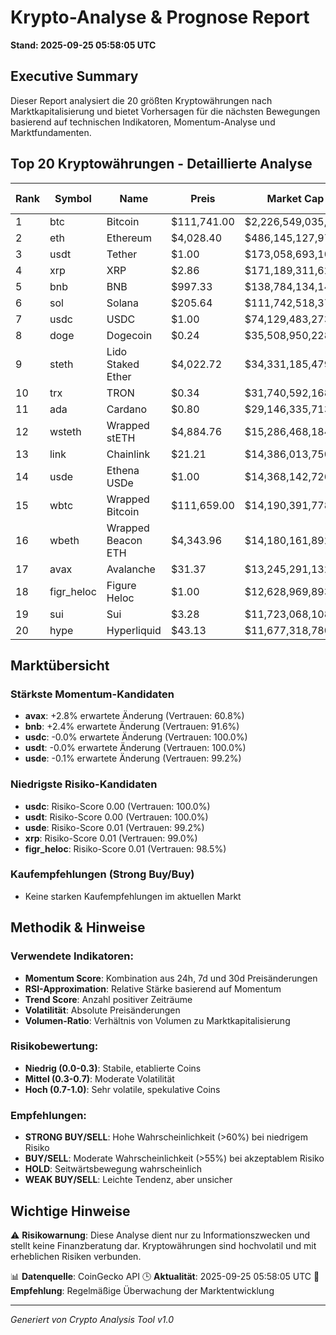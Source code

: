 # Krypto-Analyse & Prognose Report
**Stand: 2025-09-25 05:58:05 UTC**

## Executive Summary

Dieser Report analysiert die 20 größten Kryptowährungen nach Marktkapitalisierung und bietet Vorhersagen für die nächsten Bewegungen basierend auf technischen Indikatoren, Momentum-Analyse und Marktfundamenten.

## Top 20 Kryptowährungen - Detaillierte Analyse

|   Rank | Symbol     | Name               | Preis       | Market Cap         | Wahrscheinlichkeit ↑   | Wahrscheinlichkeit ↓   | Seitwärts   | Erwartete Änderung   | Empfehlung   | Vertrauen   |
|--------|------------|--------------------|-------------|--------------------|------------------------|------------------------|-------------|----------------------|--------------|-------------|
|      1 | btc        | Bitcoin            | $111,741.00 | $2,226,549,035,591 | 35.7%                  | 42.9%                  | 21.4%       | -0.7%                | WEAK SELL    | 95.9%       |
|      2 | eth        | Ethereum           | $4,028.40   | $486,145,127,978   | 26.7%                  | 53.3%                  | 20.0%       | -4.0%                | WEAK SELL    | 82.6%       |
|      3 | usdt       | Tether             | $1.00       | $173,058,693,107   | 36.7%                  | 43.3%                  | 20.0%       | -0.0%                | WEAK SELL    | 100.0%      |
|      4 | xrp        | XRP                | $2.86       | $171,189,311,621   | 35.7%                  | 42.9%                  | 21.4%       | -1.3%                | WEAK SELL    | 99.0%       |
|      5 | bnb        | BNB                | $997.33     | $138,784,134,140   | 42.9%                  | 35.7%                  | 21.4%       | +2.4%                | WEAK BUY     | 91.6%       |
|      6 | sol        | Solana             | $205.64     | $111,742,518,371   | 35.7%                  | 42.9%                  | 21.4%       | -1.5%                | WEAK SELL    | 89.6%       |
|      7 | usdc       | USDC               | $1.00       | $74,129,483,273    | 36.7%                  | 43.3%                  | 20.0%       | -0.0%                | WEAK SELL    | 100.0%      |
|      8 | doge       | Dogecoin           | $0.24       | $35,508,950,228    | 35.7%                  | 42.9%                  | 21.4%       | -1.2%                | WEAK SELL    | 91.5%       |
|      9 | steth      | Lido Staked Ether  | $4,022.72   | $34,331,185,479    | 26.7%                  | 53.3%                  | 20.0%       | -4.0%                | WEAK SELL    | 82.5%       |
|     10 | trx        | TRON               | $0.34       | $31,740,592,168    | 35.7%                  | 42.9%                  | 21.4%       | -1.0%                | WEAK SELL    | 96.1%       |
|     11 | ada        | Cardano            | $0.80       | $29,146,335,713    | 26.7%                  | 53.3%                  | 20.0%       | -3.1%                | WEAK SELL    | 89.9%       |
|     12 | wsteth     | Wrapped stETH      | $4,884.76   | $15,286,468,184    | 26.7%                  | 53.3%                  | 20.0%       | -3.8%                | WEAK SELL    | 82.3%       |
|     13 | link       | Chainlink          | $21.21      | $14,386,013,750    | 26.7%                  | 53.3%                  | 20.0%       | -3.6%                | WEAK SELL    | 88.9%       |
|     14 | usde       | Ethena USDe        | $1.00       | $14,368,142,726    | 36.7%                  | 43.3%                  | 20.0%       | -0.1%                | WEAK SELL    | 99.2%       |
|     15 | wbtc       | Wrapped Bitcoin    | $111,659.00 | $14,190,391,778    | 35.7%                  | 42.9%                  | 21.4%       | -0.7%                | WEAK SELL    | 96.0%       |
|     16 | wbeth      | Wrapped Beacon ETH | $4,343.96   | $14,180,161,892    | 26.7%                  | 53.3%                  | 20.0%       | -3.9%                | WEAK SELL    | 82.5%       |
|     17 | avax       | Avalanche          | $31.37      | $13,245,291,132    | 46.7%                  | 33.3%                  | 20.0%       | +2.8%                | WEAK BUY     | 60.8%       |
|     18 | figr_heloc | Figure Heloc       | $1.00       | $12,628,969,893    | 35.7%                  | 42.9%                  | 21.4%       | +nan%                | WEAK SELL    | 98.5%       |
|     19 | sui        | Sui                | $3.28       | $11,723,068,108    | 28.1%                  | 53.1%                  | 18.7%       | -3.1%                | WEAK SELL    | 87.5%       |
|     20 | hype       | Hyperliquid        | $43.13      | $11,677,318,780    | 26.7%                  | 53.3%                  | 20.0%       | -5.4%                | WEAK SELL    | 84.1%       |

## Marktübersicht

### Stärkste Momentum-Kandidaten
- **avax**: +2.8% erwartete Änderung (Vertrauen: 60.8%)
- **bnb**: +2.4% erwartete Änderung (Vertrauen: 91.6%)
- **usdc**: -0.0% erwartete Änderung (Vertrauen: 100.0%)
- **usdt**: -0.0% erwartete Änderung (Vertrauen: 100.0%)
- **usde**: -0.1% erwartete Änderung (Vertrauen: 99.2%)


### Niedrigste Risiko-Kandidaten
- **usdc**: Risiko-Score 0.00 (Vertrauen: 100.0%)
- **usdt**: Risiko-Score 0.00 (Vertrauen: 100.0%)
- **usde**: Risiko-Score 0.01 (Vertrauen: 99.2%)
- **xrp**: Risiko-Score 0.01 (Vertrauen: 99.0%)
- **figr_heloc**: Risiko-Score 0.01 (Vertrauen: 98.5%)


### Kaufempfehlungen (Strong Buy/Buy)
- Keine starken Kaufempfehlungen im aktuellen Markt


## Methodik & Hinweise

### Verwendete Indikatoren:
- **Momentum Score**: Kombination aus 24h, 7d und 30d Preisänderungen
- **RSI-Approximation**: Relative Stärke basierend auf Momentum
- **Trend Score**: Anzahl positiver Zeiträume
- **Volatilität**: Absolute Preisänderungen
- **Volumen-Ratio**: Verhältnis von Volumen zu Marktkapitalisierung

### Risikobewertung:
- **Niedrig (0.0-0.3)**: Stabile, etablierte Coins
- **Mittel (0.3-0.7)**: Moderate Volatilität
- **Hoch (0.7-1.0)**: Sehr volatile, spekulative Coins

### Empfehlungen:
- **STRONG BUY/SELL**: Hohe Wahrscheinlichkeit (>60%) bei niedrigem Risiko
- **BUY/SELL**: Moderate Wahrscheinlichkeit (>55%) bei akzeptablem Risiko
- **HOLD**: Seitwärtsbewegung wahrscheinlich
- **WEAK BUY/SELL**: Leichte Tendenz, aber unsicher

## Wichtige Hinweise

⚠️ **Risikowarnung**: Diese Analyse dient nur zu Informationszwecken und stellt keine Finanzberatung dar. Kryptowährungen sind hochvolatil und mit erheblichen Risiken verbunden.

📊 **Datenquelle**: CoinGecko API
🕒 **Aktualität**: 2025-09-25 05:58:05 UTC
🔄 **Empfehlung**: Regelmäßige Überwachung der Marktentwicklung

---
*Generiert von Crypto Analysis Tool v1.0*
